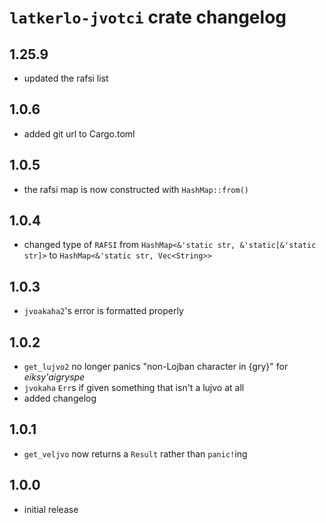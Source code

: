 # `latkerlo-jvotci` crate changelog

## 1.25.9
- updated the rafsi list

## 1.0.6
- added git url to Cargo.toml

## 1.0.5
- the rafsi map is now constructed with `HashMap::from()`

## 1.0.4
- changed type of `RAFSI` from `HashMap<&'static str, &'static[&'static str]>` to `HashMap<&'static str, Vec<String>>`

## 1.0.3
- `jvoakaha2`'s error is formatted properly

## 1.0.2
- `get_lujvo2` no longer panics "non-Lojban character in {gry}" for *eiksy'aigryspe*
- `jvokaha` `Err`s if given something that isn't a lujvo at all
- added changelog

## 1.0.1
- `get_veljvo` now returns a `Result` rather than `panic!`ing

## 1.0.0
- initial release
